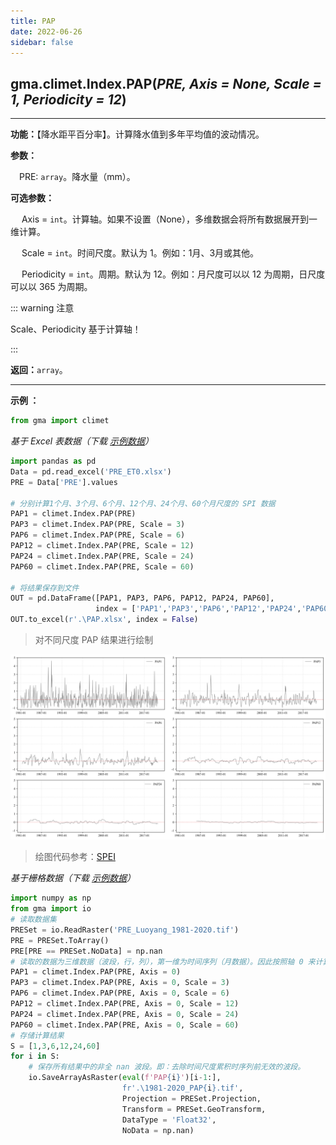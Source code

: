 ```yaml
---
title: PAP
date: 2022-06-26
sidebar: false
---
```


## gma.climet.Index.**PAP**(*PRE, Axis = None, Scale = 1, Periodicity = 12*) <Badge text="1.0.10 +"/>

---

**功能：**【降水距平百分率】。计算降水值到多年平均值的波动情况。

**参数：**

&emsp;PRE: `array`。降水量（mm）。

**可选参数：**

&emsp; Axis = `int`。计算轴。如果不设置（None），多维数据会将所有数据展开到一维计算。

&emsp; Scale = `int`。时间尺度。默认为 1。例如：1月、3月或其他。

&emsp; Periodicity = `int`。周期。默认为 12。例如：月尺度可以以 12 为周期，日尺度可以以 365 为周期。

::: warning 注意

Scale、Periodicity 基于计算轴！

:::

**返回：**`array`。

---

**示例 ：**

```python
from gma import climet
```
*基于 Excel 表数据（下载 [示例数据](/climet/PRE_ET0.xlsx)）*
```python
import pandas as pd
Data = pd.read_excel('PRE_ET0.xlsx')
PRE = Data['PRE'].values

# 分别计算1个月、3个月、6个月、12个月、24个月、60个月尺度的 SPI 数据
PAP1 = climet.Index.PAP(PRE)
PAP3 = climet.Index.PAP(PRE, Scale = 3)
PAP6 = climet.Index.PAP(PRE, Scale = 6)
PAP12 = climet.Index.PAP(PRE, Scale = 12)
PAP24 = climet.Index.PAP(PRE, Scale = 24)
PAP60 = climet.Index.PAP(PRE, Scale = 60)

# 将结果保存到文件
OUT = pd.DataFrame([PAP1, PAP3, PAP6, PAP12, PAP24, PAP60],
                   index = ['PAP1','PAP3','PAP6','PAP12','PAP24','PAP60']).T
OUT.to_excel(r'.\PAP.xlsx', index = False)
```
> 对不同尺度 PAP 结果进行绘制

![](/climet/PAPPlot.svg)

> 绘图代码参考：[SPEI](/UserGuide/climet/SPEI.html)

*基于栅格数据（下载 [示例数据](/climet/PRE_ET0.7z)）*

```python
import numpy as np
from gma import io
# 读取数据集
PRESet = io.ReadRaster('PRE_Luoyang_1981-2020.tif')
PRE = PRESet.ToArray()
PRE[PRE == PRESet.NoData] = np.nan
# 读取的数据为三维数据（波段，行，列），第一维为时间序列（月数据）。因此按照轴 0 来计算
PAP1 = climet.Index.PAP(PRE, Axis = 0)
PAP3 = climet.Index.PAP(PRE, Axis = 0, Scale = 3)
PAP6 = climet.Index.PAP(PRE, Axis = 0, Scale = 6)
PAP12 = climet.Index.PAP(PRE, Axis = 0, Scale = 12)
PAP24 = climet.Index.PAP(PRE, Axis = 0, Scale = 24)
PAP60 = climet.Index.PAP(PRE, Axis = 0, Scale = 60)
# 存储计算结果
S = [1,3,6,12,24,60]
for i in S:
	# 保存所有结果中的非全 nan 波段。即：去除时间尺度累积时序列前无效的波段。
    io.SaveArrayAsRaster(eval(f'PAP{i}')[i-1:],
                         fr'.\1981-2020_PAP{i}.tif', 
                         Projection = PRESet.Projection,
                         Transform = PRESet.GeoTransform, 
                         DataType = 'Float32', 
                         NoData = np.nan)  
```


